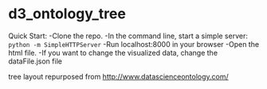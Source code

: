 d3_ontology_tree
================
Quick Start: 
-Clone the repo. 
-In the command line, start a simple server: 
  `python -m SimpleHTTPServer`
-Run localhost:8000 in your browser
-Open the html file. 
-If you want to change the visualized data, change the dataFile.json file

tree layout repurposed from http://www.datascienceontology.com/
